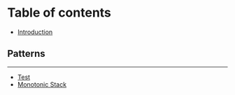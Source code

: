 # Table of contents

* [Introduction](README.md)

## Patterns

---

* [Test](test.md)
* [Monotonic Stack](monotonic-stack.md)

